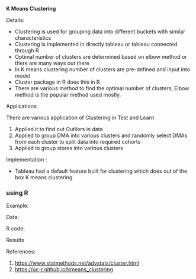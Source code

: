 
**K Means Clustering**

Details:

* Clustering is used for grouping data into different buckets with similar characteristics
* Clustering is implemented in directly tableau or tableau connected through R
* Optimal number of clusters are determined based on elbow method or there are many ways out there
* In K means clustering number of clusters are pre-defined and input into model
* Cluster package in R does this in R
* There are various method to find the optimal number of clusters, Elbow method is the popular method used mostly.


Applications:

There are various application of Clustering in Test and Learn

1.	Applied it to find out Outliers in data
2.	Applied to group DMA into various clusters and randomly select DMAs from each cluster to split data into required cohorts
3.	Applied to group stores into various clusters

Implementation :

* Tableau had a default feature built for clustering which does out of the box K means clustering


###  using  R  ####

Example:

Data:

R code:

Results



References:

1.	https://www.statmethods.net/advstats/cluster.html
2.	https://uc-r.github.io/kmeans_clustering
